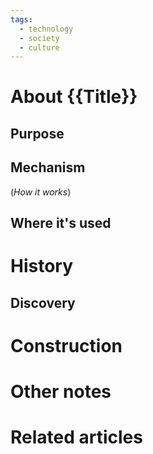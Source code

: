 ```yaml
---
tags:
  - technology
  - society
  - culture
---
```

# About {{Title}}



## Purpose



## Mechanism
(*How it works*)


## Where it's used



# History



## Discovery



# Construction



# Other notes



# Related articles

